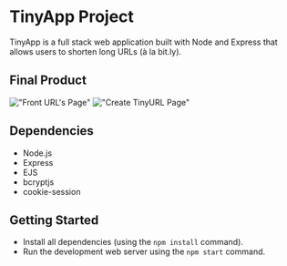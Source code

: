 # TinyApp Project

TinyApp is a full stack web application built with Node and Express that allows users to shorten long URLs (à la bit.ly).

## Final Product

!["Front URL's Page"](https://i.imgur.com/NqsuU6c.png)
!["Create TinyURL Page"](https://i.imgur.com/kFuuaaf.png)

## Dependencies

- Node.js
- Express
- EJS
- bcryptjs
- cookie-session

## Getting Started

- Install all dependencies (using the `npm install` command).
- Run the development web server using the `npm start` command.
 